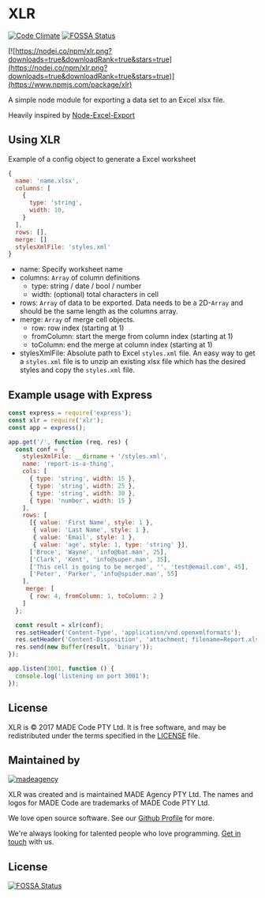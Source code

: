# XLR
[![Code Climate](https://codeclimate.com/repos/58a2efd0c075372cbb00271c/badges/51daec96fa87c65918c5/gpa.svg)](https://codeclimate.com/repos/58a2efd0c075372cbb00271c/feed)
[![FOSSA Status](https://app.fossa.io/api/projects/git%2Bhttps%3A%2F%2Fgithub.com%2Fmadeagency%2Fxlr.svg?type=shield)](https://app.fossa.io/projects/git%2Bhttps%3A%2F%2Fgithub.com%2Fmadeagency%2Fxlr?ref=badge_shield)

[![https://nodei.co/npm/xlr.png?downloads=true&downloadRank=true&stars=true](https://nodei.co/npm/xlr.png?downloads=true&downloadRank=true&stars=true)](https://www.npmjs.com/package/xlr)

A simple node module for exporting a data set to an Excel xlsx file.

Heavily inspired by [Node-Excel-Export](https://github.com/functionscope/Node-Excel-Export)

## Using XLR

Example of a config object to generate a Excel worksheet
```javascript
{
  name: 'name.xlsx',
  columns: [
    {
      type: 'string',
      width: 10,
    }
  ],
  rows: [],
  merge: []
  stylesXmlFile: 'styles.xml'
}
```

- name: Specify worksheet name
- columns: `Array` of column definitions
  - type: string / date / bool / number
  - width: (optional) total characters in cell
- rows: `Array` of data to be exported. Data needs to be a 2D-`Array` and should be the same length as the columns array.
- merge: `Array` of merge cell objects.
  - row: row index (starting at 1)
  - fromColumn: start the merge from column index (starting at 1)
  - toColumn: end the merge at column index (starting at 1)
- stylesXmlFile: Absolute path to Excel `styles.xml` file. An easy way to get a `styles.xml` file is to unzip an existing xlsx file which has the desired styles and copy the `styles.xml` file.

## Example usage with Express

```javascript
const express = require('express');
const xlr = require('xlr');
const app = express();

app.get('/', function (req, res) {
  const conf = {
    stylesXmlFile: __dirname + '/styles.xml',
    name: 'report-is-a-thing',
    cols: [
      { type: 'string', width: 15 },
      { type: 'string', width: 25 },
      { type: 'string', width: 30 },
      { type: 'number', width: 15 }
    ],
    rows: [
      [{ value: 'First Name', style: 1 }, 
       { value: 'Last Name', style: 1 }, 
       { value: 'Email', style: 1 }, 
       { value: 'age', style: 1, type: 'string' }],
      ['Bruce', 'Wayne', 'info@bat.man', 25],
      ['Clark', 'Kent', 'info@super.man', 35],
      ['This cell is going to be merged', '', 'test@email.com', 45],
      ['Peter', 'Parker', 'info@spider.man', 55]
    ],
     merge: [
      { row: 4, fromColumn: 1, toColumn: 2 } 
    ]
  };

  const result = xlr(conf);
  res.setHeader('Content-Type', 'application/vnd.openxmlformats');
  res.setHeader('Content-Disposition', 'attachment; filename=Report.xlsx');
  res.send(new Buffer(result, 'binary'));
});

app.listen(3001, function () {
  console.log('listening on port 3001');
});
```

License
-------

XLR is © 2017 MADE Code PTY Ltd.
It is free software, and may be redistributed under the terms specified in the [LICENSE] file.

[LICENSE]: LICENSE

Maintained by
----------------

[![madeagency](https://www.made.co.za/logo.png)](https://www.made.co.za?utm_source=github)

XLR was created and is maintained MADE Agency PTY Ltd.
The names and logos for MADE Code are trademarks of MADE Code PTY Ltd.

We love open source software. See our [Github Profile](https://github.com/madeagency) for more.

We're always looking for talented people who love programming. [Get in touch] with us.

[Get in touch]: https://www.made.co.za?utm_source=github



## License
[![FOSSA Status](https://app.fossa.io/api/projects/git%2Bhttps%3A%2F%2Fgithub.com%2Fmadeagency%2Fxlr.svg?type=large)](https://app.fossa.io/projects/git%2Bhttps%3A%2F%2Fgithub.com%2Fmadeagency%2Fxlr?ref=badge_large)